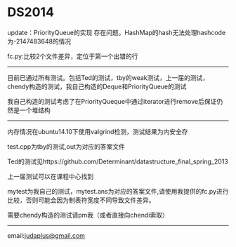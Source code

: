 DS2014
======

update：PriorityQueue的实现 存在问题。HashMap的hash无法处理hashcode为-2147483648的情况

fc.py:比较2个文件差异，定位于第一个出错的行

-----------------------------------------

目前已通过所有测试。包括Ted的测试，tby的weak测试，上一届的测试，chendy构造的测试，我自己构造的Deque和PriorityQueue的测试

我自己构造的测试考虑了在PriorityQueque中通过iterator进行remove后保证仍然是一个堆结构

-----------------------------------------

内存情况在ubuntu14.10下使用valgrind检测，测试结果为内安全存

test.cpp为tby的测试,out为对应的答案文件

Ted的测试见https://github.com/Determinant/datastructure_final_spring_2013

上一届测试可以在课程中心找到

mytest为我自己的测试，mytest.ans为对应的答案文件,请使用我提供的fc.py进行比较，否则可能会因为制表符宽度不同导致文件差异。

需要chendy构造的测试请pm我（或者直接向chendi索取）

-----------------------------------------

email:judaplus@gmail.com


